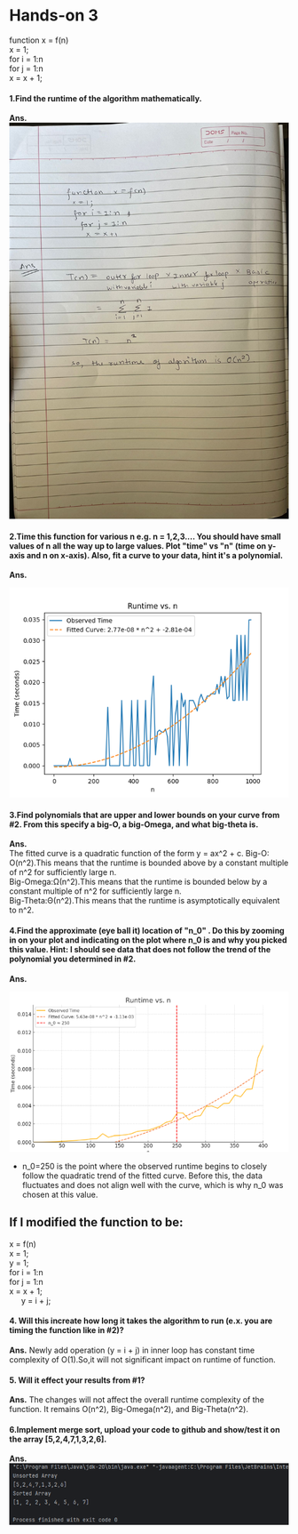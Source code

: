 # Hands-on 3
function x = f(n) <br>
x = 1; <br>
for i = 1:n <br>
for j = 1:n<br>
x = x + 1;

#### 1.Find the runtime of the algorithm mathematically.
**Ans.**<br>
![ans_1.jpg](ans_1.jpg)


#### 2.Time this function for various n e.g. n = 1,2,3.... You should have small values of n all the way up to large values. Plot "time" vs "n" (time on y-axis and n on x-axis). Also, fit a curve to your data, hint it's a polynomial.  

   <b>Ans.</b> <br>

![time-vs-n.png](time-vs-n.png)

#### 3.Find polynomials that are upper and lower bounds on your curve from #2. From this specify a big-O, a big-Omega, and what big-theta is. <br>

<b>Ans.</b><br>
The fitted curve is a quadratic function of the form y = ax^2 + c.
Big-O: O(n^2).This means that the runtime is bounded above by a constant multiple of n^2 for sufficiently large n. <br>
Big-Omega:Ω(n^2).This means that the runtime is bounded below by a constant multiple of n^2 for sufficiently large n. <br>
Big-Theta:Θ(n^2).This means that the runtime is asymptotically equivalent to n^2. <br>

#### 4.Find the approximate (eye ball it) location of "n_0" . Do this by zooming in on your plot and indicating on the plot where n_0 is and why you picked this value. Hint: I should see data that does not follow the trend of the polynomial you determined in #2.<br>

<b>Ans.</b>

![n_0.png](n_0.png)

* n_0=250 is the point where the observed runtime begins to closely follow the quadratic trend of the fitted curve. Before this, the data fluctuates and does not align well with the curve, which is why n_0 was chosen at this value.

## If I modified the function to be:
x = f(n) <br>
x = 1; <br>
y = 1;<br>
for i = 1:n<br>
for j = 1:n<br>
x = x + 1;<br>
`   `y = i + j;

#### 4. Will this increate how long it takes the algorithm to run (e.x. you are timing the function like in #2)? <br>

**Ans.** Newly add operation (y = i + j) in inner loop has constant time complexity of O(1).So,it will not significant impact on runtime of function.

#### 5. Will it effect your results from #1?<br>

**Ans.** The changes will not affect the overall runtime complexity of the function. It remains O(n^2), Big-Omega(n^2), and Big-Theta(n^2).

#### 6.Implement merge sort, upload your code to github and show/test it on the array [5,2,4,7,1,3,2,6].<br>

**Ans.**<br>![merge_sort.png](merge_sort.png)